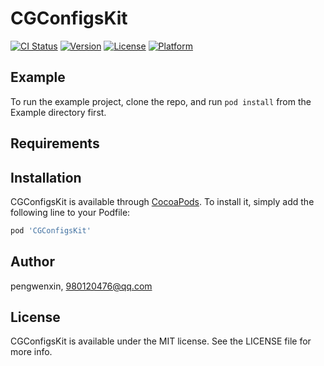 # CGConfigsKit

[![CI Status](https://img.shields.io/travis/pengwenxin/CGConfigsKit.svg?style=flat)](https://travis-ci.org/pengwenxin/CGConfigsKit)
[![Version](https://img.shields.io/cocoapods/v/CGConfigsKit.svg?style=flat)](https://cocoapods.org/pods/CGConfigsKit)
[![License](https://img.shields.io/cocoapods/l/CGConfigsKit.svg?style=flat)](https://cocoapods.org/pods/CGConfigsKit)
[![Platform](https://img.shields.io/cocoapods/p/CGConfigsKit.svg?style=flat)](https://cocoapods.org/pods/CGConfigsKit)

## Example

To run the example project, clone the repo, and run `pod install` from the Example directory first.

## Requirements

## Installation

CGConfigsKit is available through [CocoaPods](https://cocoapods.org). To install
it, simply add the following line to your Podfile:

```ruby
pod 'CGConfigsKit'
```

## Author

pengwenxin, 980120476@qq.com

## License

CGConfigsKit is available under the MIT license. See the LICENSE file for more info.

